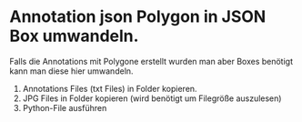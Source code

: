# Annotation json Polygon in JSON Box umwandeln.

Falls die Annotations mit Polygone erstellt wurden man aber Boxes benötigt kann man diese hier umwandeln.
1. Annotations Files (txt Files) in Folder kopieren. 
2. JPG Files in Folder kopieren (wird benötigt um Filegröße auszulesen) 
3. Python-File ausführen
